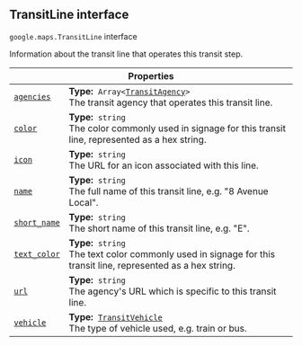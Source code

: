 
<h2 id="TransitLine">TransitLine interface</h2>
<p>
<code><span itemprop="path">google.maps</span>.<span itemprop="name">TransitLine</span></code>
interface
</p>
<p>Information about the transit line that operates this transit step.</p>
<div class="devsite-table-wrapper"><table class="properties responsive" summary="interface TransitLine - Properties">
<thead>
<tr><th colspan="2">Properties</th>
</tr></thead>
<tbody>
<tr id="TransitLine.agencies">
<td itemprop="property"><code><a class="secret-link" href="#TransitLine.agencies"><span>agencies</span></a></code></td>
<td><div><strong>Type:</strong>&nbsp; <code>Array&lt;<a href="TransitAgency.md">TransitAgency</a>&gt;</code></div>
<div class="desc">The transit agency that operates this transit line.</div></td>
</tr>
<tr id="TransitLine.color">
<td itemprop="property"><code><a class="secret-link" href="#TransitLine.color"><span>color</span></a></code></td>
<td><div><strong>Type:</strong>&nbsp; <code>string</code></div>
<div class="desc">The color commonly used in signage for this transit line, represented as a hex string.</div></td>
</tr>
<tr id="TransitLine.icon">
<td itemprop="property"><code><a class="secret-link" href="#TransitLine.icon"><span>icon</span></a></code></td>
<td><div><strong>Type:</strong>&nbsp; <code>string</code></div>
<div class="desc">The URL for an icon associated with this line.</div></td>
</tr>
<tr id="TransitLine.name">
<td itemprop="property"><code><a class="secret-link" href="#TransitLine.name"><span>name</span></a></code></td>
<td><div><strong>Type:</strong>&nbsp; <code>string</code></div>
<div class="desc">The full name of this transit line, e.g. "8 Avenue Local".</div></td>
</tr>
<tr id="TransitLine.short_name">
<td itemprop="property"><code><a class="secret-link" href="#TransitLine.short_name"><span>short_name</span></a></code></td>
<td><div><strong>Type:</strong>&nbsp; <code>string</code></div>
<div class="desc">The short name of this transit line, e.g. "E".</div></td>
</tr>
<tr id="TransitLine.text_color">
<td itemprop="property"><code><a class="secret-link" href="#TransitLine.text_color"><span>text_color</span></a></code></td>
<td><div><strong>Type:</strong>&nbsp; <code>string</code></div>
<div class="desc">The text color commonly used in signage for this transit line, represented as a hex string.</div></td>
</tr>
<tr id="TransitLine.url">
<td itemprop="property"><code><a class="secret-link" href="#TransitLine.url"><span>url</span></a></code></td>
<td><div><strong>Type:</strong>&nbsp; <code>string</code></div>
<div class="desc">The agency's URL which is specific to this transit line.</div></td>
</tr>
<tr id="TransitLine.vehicle">
<td itemprop="property"><code><a class="secret-link" href="#TransitLine.vehicle"><span>vehicle</span></a></code></td>
<td><div><strong>Type:</strong>&nbsp; <code><a href="TransitVehicle.md">TransitVehicle</a></code></div>
<div class="desc">The type of vehicle used, e.g. train or bus.</div></td>
</tr>
</tbody>
</table></div>
